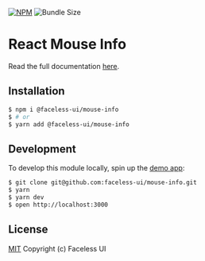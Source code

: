 [![NPM](https://img.shields.io/npm/v/@faceless-ui/mouse-info)](https://www.npmjs.com/@faceless-ui/mouse-info)
![Bundle Size](https://img.shields.io/bundlephobia/minzip/@faceless-ui/mouse-info?label=zipped)

# React Mouse Info

Read the full documentation [here](https://facelessui.com/docs/mouse-info).

## Installation

```bash
$ npm i @faceless-ui/mouse-info
$ # or
$ yarn add @faceless-ui/mouse-info
```

## Development

To develop this module locally, spin up the [demo app](./demo/App.demo.js):

```bash
$ git clone git@github.com:faceless-ui/mouse-info.git
$ yarn
$ yarn dev
$ open http://localhost:3000
```

## License

[MIT](https://github.com/faceless-ui/mouse-info/blob/master/LICENSE) Copyright (c) Faceless UI
